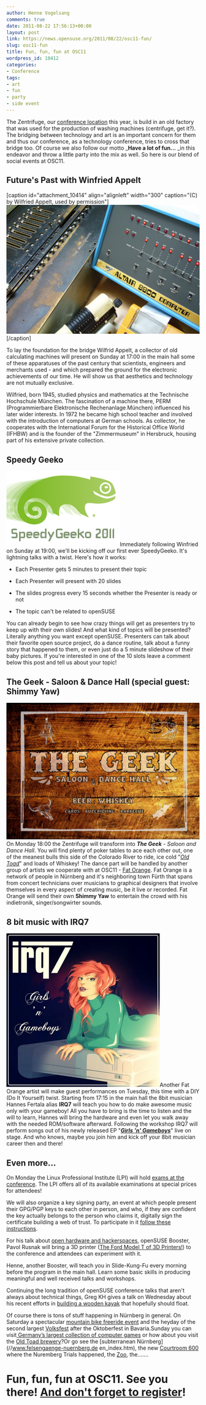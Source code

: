```yaml
---
author: Henne Vogelsang
comments: true
date: 2011-08-22 17:56:13+00:00
layout: post
link: https://news.opensuse.org/2011/08/22/osc11-fun/
slug: osc11-fun
title: Fun, fun, fun at OSC11
wordpress_id: 10412
categories:
- Conference
tags:
- art
- fun
- party
- side event
---
```


The Zentrifuge, our [conference location](//conference.opensuse.org/location) this year, is build in an old factory that was used for the production of washing machines (centrifuge, get it?). The bridging between technology and art is an important concern for them and thus our conference, as a technology conference, tries to cross that bridge too. Of course we also follow our motto _**Have a lot of fun...** _in this endeavor and throw a little party into the mix as well. So here is our blend of social events at OSC11.


## <!-- more -->Future's Past with Winfried Appelt


[caption id="attachment_10414" align="alignleft" width="300" caption="(C) by Wilfried Appelt, used by permission"][![](/wp-content/uploads/2011/08/Maschinen_Appelt_1b.jpg)](//news.opensuse.org/2011/08/22/osc11-fun/maschinen_appelt_1b/)[/caption]

To lay the foundation for the bridge Wilfrid Appelt, a collector of old calculating machines will present on Sunday at 17:00 in the main hall some of these apparatuses of the past century that scientists, engineers and merchants used - and which prepared the ground for the electronic achievements of our time. He will show us that aesthetics and technology are not mutually exclusive.

Wilfried, born 1945, studied physics and mathematics at the Technische Hochschule München. The fascination of a machine there, PERM (Programmierbare Elektronische Rechenanlage München) influenced his later wider interests. In 1972 he became high school teacher and involved with the introduction of computers at German schools. As collector, he cooperates with the International Forum for the Historical Office World (IFHBW) and is the founder of the "Zimmermuseum" in Hersbruck, housing part of his extensive private collection.


## Speedy Geeko


![Speedy Geeko 2011 Logo](/wp-content/uploads/2011/08/speedy-geeko.png)Immediately following Winfried on Sunday at 19:00, we'll be kicking off our first ever SpeedyGeeko. It's lightning talks with a twist. Here's how it works:



	
  * Each Presenter gets 5 minutes to present their topic

	
  * Each Presenter will present with 20 slides

	
  * The slides progress every 15 seconds whether the Presenter is ready or not

	
  * The topic can't be related to openSUSE


You can already begin to see how crazy things will get as presenters try to keep up with their own slides! And what kind of topics will be presented? Literally anything you  want except openSUSE. Presenters can talk about their  favorite open source project, do a dance routine, talk about a funny story that happened to them, or even just do a 5 minute slideshow of their baby pictures. If you're interested in one of the 10 slots leave a comment below this post and tell us about your topic!


## The Geek - Saloon & Dance Hall (special guest: Shimmy Yaw)


![The Geek - Saloon and Dance Hall](/wp-content/uploads/2011/08/saloon.png)On Monday 18:00 the Zentrifuge will transform into _**The Geek** - Saloon and Dance Hall_. You will find plenty of poker tables to ace each other out, one of the meanest bulls this side of the Colorado River to ride, ice cold "[_Old Toad_](//en.opensuse.org/openSUSE:Beer)" and loads of Whiskey! The dance part will be handled by another group of artists we cooperate with at OSC11 - [Fat Orange](//fatorange.de/). Fat Orange is a network of people in Nürnberg and it's neighboring town Fürth that spans from concert technicians over musicians to graphical designers that involve themselves in every aspect of creating music, be it live or recorded. Fat Orange will send their own **Shimmy Yaw** to entertain the crowd with his indietronik, singer/songwirter sounds.


  




## 8 bit music with IRQ7


![IRQ7 - Girls 'n' Gameboys](/wp-content/uploads/2011/08/irq7_-_girls_n_gameboys.jpg)Another Fat Orange artist will make guest performances on Tuesday, this time with a DIY (Do It Yourself) twist. Starting from 17:15 in the main hall the 8bit musician Hannes Fertala alias **IRQ7** will teach you how to do make awesome music only with your gameboy! All you have to bring is the time to listen and the will to learn, Hannes will bring the hardware and even let you walk away with the needed ROM/software afterward. Following the workshop IRQ7 will perform songs out of his newly released EP "_**[Girls 'n' Gameboys](//irq7.blogspot.com/2011/08/irq7-girls-n-gameboys-ep.html)**_" live on stage. And who knows, maybe you join him and kick off your 8bit musician career then and there!


## Even more...


On Monday the Linux Professional Institute (LPI) will hold [exams at the conference](//conference.opensuse.org/lpi-exams/). The LPI offers all of its available examinations at special prices for attendees!

We will also organize a key signing party, an event at which people present their GPG/PGP keys to each other in person, and who, if they are confident the key actually belongs to the person who claims it, digitally sign the certificate building a web of trust. To participate in it [follow these instructions](//www.luckylemon.de/?p=91).

For his talk about [open hardware and hackerspaces](//conference.opensuse.org/indico//contributionDisplay.py?contribId=24&confId=2), openSUSE Booster, Pavol Rusnak will bring a 3D printer ([The Ford Model T of 3D Printers!](//reprap.org/wiki/Prusa)) to the conference and attendees can experiment with it.

Henne, another Booster, will teach you in Slide-Kung-Fu every morning before the program in the main hall. Learn some basic skills in producing meaningful and well received talks and workshops.

Continuing the long tradition of openSUSE conference talks that aren't always about technical things, Greg KH gives a talk on Wednesday about his recent efforts in [building a wooden kayak](//conference.opensuse.org/indico//contributionDisplay.py?contribId=11&confId=2) that hopefully should float.

Of course there is tons of stuff happening in Nürnberg in general. On Saturday a spectacular [mountain bike freeride event](//www.redbull.de/cs/Satellite/de_DE/Event/Red-Bull-District-Ride-021242958314861) and the heyday of the second largest [Volksfest](//www.volksfest-nuernberg.de/) after the Oktoberfest in Bavaria.Sunday you can visit[ Germany’s largest collection of computer games](//www.museen.nuernberg.de/industriekultur/) or how about you visit the [Old Toad brewery](//www.klosterbrauerei-weissenohe.de/)?Or go see the [subterranean Nürnberg](//www.felsengaenge-nuernberg.de en_index.htm), the new [Courtroom 600](//www.memorium-nuremberg.de/) where the Nuremberg Trials happened, the [Zoo](//tiergarten.nuernberg.de), the.......


# Fun, fun, fun at OSC11. See you there! [And don't forget to register](//conference.opensuse.org/register)!
